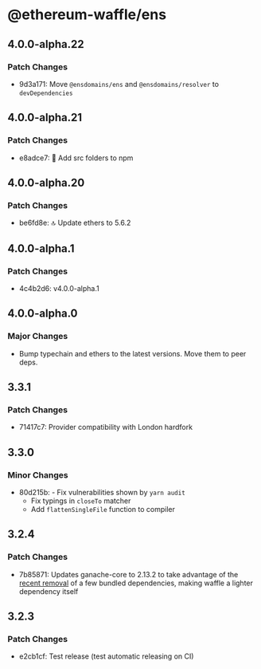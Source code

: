 # @ethereum-waffle/ens

## 4.0.0-alpha.22

### Patch Changes

- 9d3a171: Move `@ensdomains/ens` and `@ensdomains/resolver` to `devDependencies`

## 4.0.0-alpha.21

### Patch Changes

- e8adce7: 🧼 Add src folders to npm

## 4.0.0-alpha.20

### Patch Changes

- be6fd8e: 🔝 Update ethers to 5.6.2

## 4.0.0-alpha.1

### Patch Changes

- 4c4b2d6: v4.0.0-alpha.1

## 4.0.0-alpha.0

### Major Changes

- Bump typechain and ethers to the latest versions. Move them to peer deps.

## 3.3.1

### Patch Changes

- 71417c7: Provider compatibility with London hardfork

## 3.3.0

### Minor Changes

- 80d215b: - Fix vulnerabilities shown by `yarn audit`
  - Fix typings in `closeTo` matcher
  - Add `flattenSingleFile` function to compiler

## 3.2.4

### Patch Changes

- 7b85871: Updates ganache-core to 2.13.2 to take advantage of the [recent removal](https://github.com/trufflesuite/ganache-core/commit/a74efcec6b868e5778609dd95d26e5cd1f32e43a#diff-7ae45ad102eab3b6d7e7896acd08c427a9b25b346470d7bc6507b6481575d519) of a few bundled dependencies, making waffle a lighter dependency itself

## 3.2.3

### Patch Changes

- e2cb1cf: Test release (test automatic releasing on CI)
